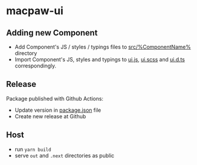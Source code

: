 # macpaw-ui

## Adding new Component

* Add Component's JS / styles / typings files to [src/%ComponentName%](/src) directory
* Import Component's JS, styles and typings to [ui.js](/src/ui.js), [ui.scss](/src/ui.scss) and [ui.d.ts](/src/ui.d.ts) correspondingly.

## Release

Package published with Github Actions:

* Update version in [package.json](package.json) file
* Create new release at Github

## Host

* run `yarn build`
* serve `out` and `.next` directories as public
